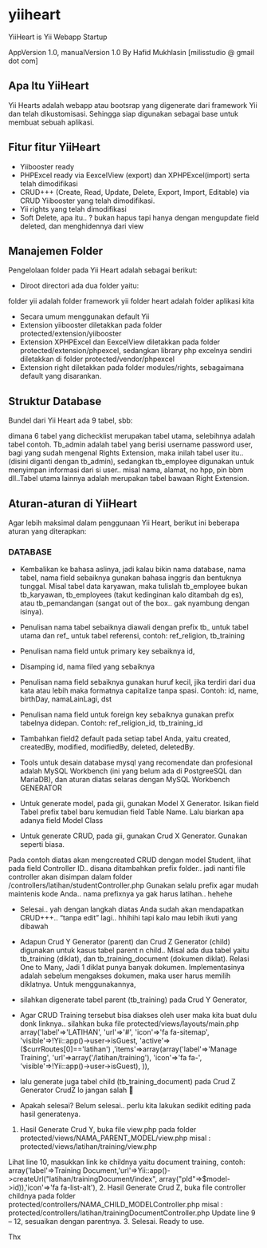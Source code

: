 yiiheart
========

YiiHeart is Yii Webapp Startup

AppVersion 1.0, 
manualVersion 1.0
By Hafid Mukhlasin [milisstudio @ gmail dot com]

## Apa Itu YiiHeart
Yii Hearts adalah webapp atau bootsrap yang digenerate dari framework Yii dan telah dikustomisasi. Sehingga siap digunakan sebagai base untuk membuat sebuah aplikasi.

## Fitur fitur YiiHeart
* Yiibooster ready
* PHPExcel ready via EexcelView (export) dan XPHPExcel(import) serta telah dimodifikasi
* CRUD+++ (Create, Read, Update, Delete, Export, Import, Editable) via CRUD Yiibooster yang telah dimodifikasi.
* Yii rights yang telah dimodifikasi
* Soft Delete, apa itu.. ? bukan hapus tapi hanya dengan mengupdate field deleted, dan menghidennya dari view

## Manajemen Folder
Pengelolaan folder pada Yii Heart adalah sebagai berikut:
*	Diroot directori ada dua folder yaitu:
 
  folder yii adalah folder framework yii
  folder heart adalah folder aplikasi kita
 
*	Secara umum menggunakan default Yii
*	Extension yiibooster diletakkan pada folder protected/extension/yiibooster
*	Extension XPHPExcel dan EexcelView diletakkan pada folder protected/extension/phpexcel, sedangkan library php excelnya sendiri diletakkan di folder protected/vendor/phpexcel
*	Extension right diletakkan pada folder modules/rights, sebagaimana default yang disarankan.

## Struktur Database
Bundel dari Yii Heart ada 9 tabel, sbb:

dimana 6 tabel yang dichecklist merupakan tabel utama, selebihnya adalah tabel contoh. Tb_admin adalah tabel yang berisi username password user, bagi yang sudah mengenal Rights Extension, maka inilah tabel user itu.. (disini diganti dengan tb_admin), sedangkan tb_employee  digunakan untuk menyimpan informasi dari si user.. misal nama, alamat, no hpp, pin bbm dll..Tabel utama lainnya adalah merupakan tabel bawaan Right Extension.

## Aturan-aturan di YiiHeart
Agar lebih maksimal dalam penggunaan Yii Heart, berikut ini beberapa aturan yang diterapkan:
### DATABASE
*	Kembalikan ke bahasa aslinya, jadi kalau bikin nama database, nama tabel, nama field sebaiknya gunakan bahasa inggris dan bentuknya tunggal. Misal tabel data karyawan, maka tulislah tb_employee bukan tb_karyawan, tb_employees (takut kedinginan kalo ditambah dg es), atau tb_pemandangan (sangat out of the box.. gak nyambung dengan isinya).
*	Penulisan nama tabel sebaiknya diawali dengan prefix tb_ untuk tabel utama dan ref_ untuk tabel referensi, contoh: ref_religion, tb_training
*	Penulisan nama field untuk primary key sebaiknya id,
*	Disamping id, nama filed yang sebaiknya
*	Penulisan nama field sebaiknya gunakan huruf kecil, jika terdiri dari dua kata atau lebih maka formatnya capitalize tanpa spasi. Contoh: id, name, birthDay, namaLainLagi, dst
*	Penulisan nama field untuk foreign key sebaiknya gunakan prefix tabelnya didepan. Contoh: ref_religion_id, tb_training_id
*	Tambahkan field2 default pada setiap tabel Anda, yaitu created, createdBy, modified, modifiedBy, deleted, deletedBy.
*	Tools untuk desain database mysql yang recomendate dan profesional adalah MySQL Workbench (ini yang belum ada di PostgreeSQL dan MariaDB), dan aturan diatas selaras dengan MySQL Workbench
GENERATOR
*	Untuk generate model, pada gii, gunakan Model X Generator. Isikan field Tabel prefix tabel baru kemudian field Table Name. Lalu biarkan apa adanya field Model Class
 
*	Untuk generate CRUD, pada gii, gunakan Crud X Generator. Gunakan seperti biasa.
 
Pada contoh diatas akan mengcreated CRUD dengan model Student, lihat pada field Controller ID.. disana ditambahkan prefix folder.. jadi nanti file controller akan disimpan dalam folder /controllers/latihan/studentController.php
Gunakan selalu prefix agar mudah maintenis kode Anda.. nama prefixnya ya gak harus latihan.. hehehe
*	Selesai.. yah dengan langkah diatas Anda sudah akan mendapatkan CRUD+++.. “tanpa edit” lagi.. hhihihi tapi kalo mau lebih ikuti yang dibawah
*	Adapun Crud Y Generator (parent) dan Crud Z Generator (child) digunakan untuk kasus tabel parent n child.. 
Misal ada dua tabel yaitu tb_training (diklat), dan tb_training_document (dokumen diklat). Relasi One to Many, Jadi 1 diklat punya banyak dokumen. Implementasinya adalah sebelum mengakses dokumen, maka user harus memilih diklatnya. 
Untuk menggunakannya, 
*	silahkan digenerate tabel parent (tb_training)  pada Crud Y Generator, 
 
 
*	Agar CRUD Training tersebut bisa diakses oleh user maka kita buat dulu donk linknya.. silahkan buka file protected/views/layouts/main.php
 array('label'=>'LATIHAN', 'url'=>'#', 'icon'=>'fa fa-sitemap', 'visible'=>!Yii::app()->user->isGuest, 'active'=>($currRoutes[0]=='latihan') ,'items'=>array(array('label'=>'Manage Training', 'url'=>array('/latihan/training'), 'icon'=>'fa fa-', 'visible'=>!Yii::app()->user->isGuest),						)),

*	lalu generate juga tabel child (tb_training_document) pada Crud Z Generator 
CrudZ lo jangan salah 
 
*	Apakah selesai? Belum selesai.. perlu kita lakukan sedikit editing pada hasil generatenya. 
1.	Hasil Generate Crud Y, buka file view.php pada folder protected/views/NAMA_PARENT_MODEL/view.php
misal : protected/views/latihan/training/view.php
 
 
Lihat line 10, masukkan link ke childnya yaitu document training, contoh:
array('label'=>Training Document,'url'=>Yii::app()->createUrl("latihan/trainingDocument/index", array("pId"=>$model->id)),'icon'=>'fa fa-list-alt'),
2.	Hasil Generate Crud Z, buka file controller childnya pada folder protected/controllers/NAMA_CHILD_MODELController.php
misal : protected/controllers/latihan/trainingDocumentController.php
 Update line 9 – 12, sesuaikan dengan parentnya.
3.	Selesai. Ready to use.

Thx
